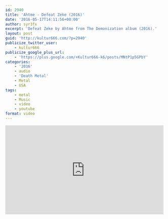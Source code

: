 ```yaml
---
id: 2940
title: 'Ahtme - Defeat Zeke (2016)'
date: '2016-05-17T14:11:56+00:00'
author: syr3fx
excerpt: 'Defeat Zeke by Ahtme from The Demonization album (2016).'
layout: post
guid: 'http://kultur666.com/?p=2940'
publicize_twitter_user:
    - kultur666
publicize_google_plus_url:
    - 'https://plus.google.com/+Kultur666-k6/posts/MNtP1p5GPbY'
categories:
    - '2016'
    - audio
    - 'Death Metal'
    - Metal
    - USA
tags:
    - metal
    - Music
    - video
    - youtube
format: video
---
```


<iframe allow="accelerometer; autoplay; clipboard-write; encrypted-media; gyroscope; picture-in-picture; web-share" allowfullscreen="" frameborder="0" height="281" loading="lazy" src="https://www.youtube.com/embed/x57jFNeXJj8?feature=oembed" title="AHTME-Defeat Zeke (Official) guitar play through" width="500"></iframe>